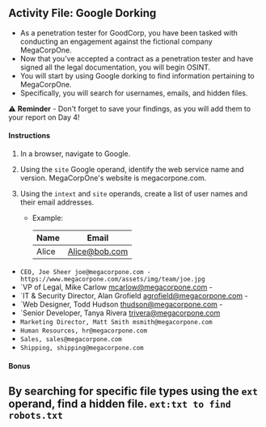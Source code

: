 ## Activity File: Google Dorking

- As a penetration tester for GoodCorp, you have been tasked with conducting an engagement against the fictional company MegaCorpOne. 
- Now that you've accepted a contract as a penetration tester and have signed all the legal documentation, you will begin OSINT.
- You will start by using Google dorking to find information pertaining to MegaCorpOne. 
- Specifically, you will search for usernames, emails, and hidden files.


⚠️ **Reminder** - Don't forget to save your findings, as you will add them to your report on Day 4!

#### Instructions

1. In a browser, navigate to Google. 

2. Using the `site` Google operand, identify the web service name and version. MegaCorpOne's website is megacorpone.com. 

3. Using the `intext` and `site` operands, create a list of user names and their email addresses.

	- Example:
	
		| Name  | Email |
		| ------| ----- | 
		| Alice | Alice@bob.com |
		
- `CEO, Joe Sheer joe@megacorpone.com - https://www.megacorpone.com/assets/img/team/joe.jpg`
- `VP of Legal, Mike Carlow mcarlow@megacorpone.com - 
- `IT & Security Director, Alan Grofield agrofield@megacorpone.com - 
- `Web Designer, Todd Hudson thudson@megacorpone.com - 
- `Senior Developer, Tanya Rivera trivera@megacorpone.com
- `Marketing Director, Matt Smith msmith@megacorpone.com`
- `Human Resources, hr@megacorpone.com`
- `Sales, sales@megacorpone.com`
- `Shipping, shipping@megacorpone.com`
	
#### Bonus 

By searching for specific file types using the `ext` operand, find a hidden file.
`ext:txt to find robots.txt`
---
